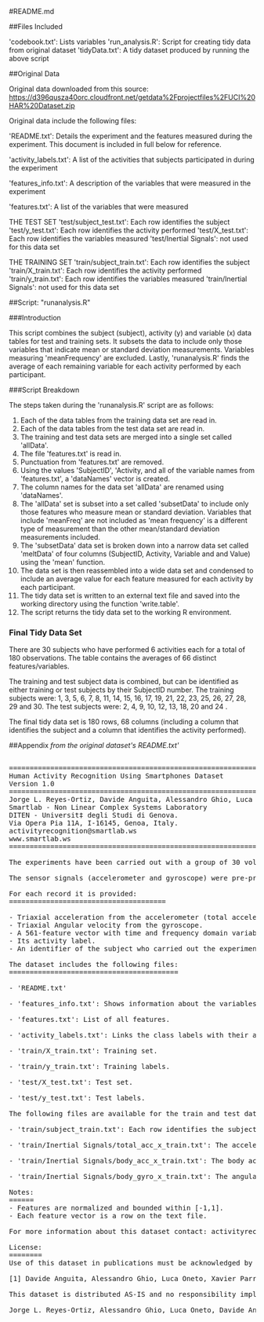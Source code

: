 #README.md

##Files Included

'codebook.txt': Lists variables
'run_analysis.R': Script for creating tidy data from original dataset
'tidyData.txt': A tidy dataset produced by running the above script

##Original Data 

Original data downloaded from this source:
https://d396qusza40orc.cloudfront.net/getdata%2Fprojectfiles%2FUCI%20HAR%20Dataset.zip

Original data include the following files:

'README.txt': Details the experiment and the features measured during the experiment. This document is included in full below for reference.

'activity_labels.txt': A list of the activities that subjects participated in during the experiment

'features_info.txt': A description of the variables that were measured in the experiment

'features.txt': A list of the variables that were measured

THE TEST SET
'test/subject_test.txt': Each row identifies the subject
'test/y_test.txt': Each row identifies the activity performed
'test/X_test.txt': Each row identifies the variables measured
'test/Inertial Signals': not used for this data set 

THE TRAINING SET
'train/subject_train.txt': Each row identifies the subject
'train/X_train.txt': Each row identifies the activity performed
'train/y_train.txt': Each row identifies the variables measured
'train/Inertial Signals': not used for this data set

##Script: "runanalysis.R"

###Introduction

This script combines the subject (subject), activity (y) and variable (x) data tables for test and training sets. It subsets the data to include only those variables that indicate mean or standard deviation measurements. Variables measuring 'meanFrequency' are excluded. Lastly, 'runanalysis.R' finds the average of each remaining variable for each activity performed by each participant.

###Script Breakdown

The steps taken during the 'runanalysis.R' script are as follows:

1. Each of the data tables from the training data set are read in.
2. Each of the data tables from the test data set are read in.
3. The training and test data sets are merged into a single set called 'allData'.
4. The file 'features.txt' is read in. 
5. Punctuation from 'features.txt' are removed.
6. Using the values 'SubjectID', 'Activity, and all of the variable names from 'features.txt', a 'dataNames' vector is created.
7. The column names for the data set 'allData' are renamed using 'dataNames'.
8. The 'allData' set is subset into a set called 'subsetData' to include only those features who measure mean or standard deviation. Variables that include 'meanFreq' are not included as 'mean frequency' is a different type of measurement than the other mean/standard deviation measurements included.
9. The 'subsetData' data set is broken down into a narrow data set called 'meltData' of four columns (SubjectID, Activity, Variable and and Value) using the 'mean' function.
10. The data set is then reassembled into a wide data set and condensed to include an average value for each feature measured for each activity by each participant.
11. The tidy data set is written to an external text file and saved into the working directory using the function 'write.table'.
12. The script returns the tidy data set to the working R environment.

### Final Tidy Data Set

There are 30 subjects who have performed 6 activities each for a total of 180 observations. The table contains the averages of 66 distinct features/variables.

The training and test subject data is combined, but can be identified as either training or test subjects by their SubjectID number. The training subjects were: 1, 3, 5, 6, 7, 8, 11, 14, 15, 16, 17, 19, 21, 22, 23, 25, 26, 27, 28, 29 and 30. The test subjects were: 2, 4, 9, 10, 12, 13, 18, 20 and 24 . 

The final tidy data set is 180 rows, 68 columns (including a column that identifies the subject and a column that identifies the activity performed).


##Appendix
*from the original dataset's README.txt'*

<pre>

==================================================================
Human Activity Recognition Using Smartphones Dataset
Version 1.0
==================================================================
Jorge L. Reyes-Ortiz, Davide Anguita, Alessandro Ghio, Luca Oneto.
Smartlab - Non Linear Complex Systems Laboratory
DITEN - Universit‡ degli Studi di Genova.
Via Opera Pia 11A, I-16145, Genoa, Italy.
activityrecognition@smartlab.ws
www.smartlab.ws
==================================================================

The experiments have been carried out with a group of 30 volunteers within an age bracket of 19-48 years. Each person performed six activities (WALKING, WALKING_UPSTAIRS, WALKING_DOWNSTAIRS, SITTING, STANDING, LAYING) wearing a smartphone (Samsung Galaxy S II) on the waist. Using its embedded accelerometer and gyroscope, we captured 3-axial linear acceleration and 3-axial angular velocity at a constant rate of 50Hz. The experiments have been video-recorded to label the data manually. The obtained dataset has been randomly partitioned into two sets, where 70% of the volunteers was selected for generating the training data and 30% the test data. 

The sensor signals (accelerometer and gyroscope) were pre-processed by applying noise filters and then sampled in fixed-width sliding windows of 2.56 sec and 50% overlap (128 readings/window). The sensor acceleration signal, which has gravitational and body motion components, was separated using a Butterworth low-pass filter into body acceleration and gravity. The gravitational force is assumed to have only low frequency components, therefore a filter with 0.3 Hz cutoff frequency was used. From each window, a vector of features was obtained by calculating variables from the time and frequency domain. See 'features_info.txt' for more details. 

For each record it is provided:
======================================

- Triaxial acceleration from the accelerometer (total acceleration) and the estimated body acceleration.
- Triaxial Angular velocity from the gyroscope. 
- A 561-feature vector with time and frequency domain variables. 
- Its activity label. 
- An identifier of the subject who carried out the experiment.

The dataset includes the following files:
=========================================

- 'README.txt'

- 'features_info.txt': Shows information about the variables used on the feature vector.

- 'features.txt': List of all features.

- 'activity_labels.txt': Links the class labels with their activity name.

- 'train/X_train.txt': Training set.

- 'train/y_train.txt': Training labels.

- 'test/X_test.txt': Test set.

- 'test/y_test.txt': Test labels.

The following files are available for the train and test data. Their descriptions are equivalent. 

- 'train/subject_train.txt': Each row identifies the subject who performed the activity for each window sample. Its range is from 1 to 30. 

- 'train/Inertial Signals/total_acc_x_train.txt': The acceleration signal from the smartphone accelerometer X axis in standard gravity units 'g'. Every row shows a 128 element vector. The same description applies for the 'total_acc_x_train.txt' and 'total_acc_z_train.txt' files for the Y and Z axis. 

- 'train/Inertial Signals/body_acc_x_train.txt': The body acceleration signal obtained by subtracting the gravity from the total acceleration. 

- 'train/Inertial Signals/body_gyro_x_train.txt': The angular velocity vector measured by the gyroscope for each window sample. The units are radians/second. 

Notes: 
======
- Features are normalized and bounded within [-1,1].
- Each feature vector is a row on the text file.

For more information about this dataset contact: activityrecognition@smartlab.ws

License:
========
Use of this dataset in publications must be acknowledged by referencing the following publication [1] 

[1] Davide Anguita, Alessandro Ghio, Luca Oneto, Xavier Parra and Jorge L. Reyes-Ortiz. Human Activity Recognition on Smartphones using a Multiclass Hardware-Friendly Support Vector Machine. International Workshop of Ambient Assisted Living (IWAAL 2012). Vitoria-Gasteiz, Spain. Dec 2012

This dataset is distributed AS-IS and no responsibility implied or explicit can be addressed to the authors or their institutions for its use or misuse. Any commercial use is prohibited.

Jorge L. Reyes-Ortiz, Alessandro Ghio, Luca Oneto, Davide Anguita. November 2012.

</pre>


